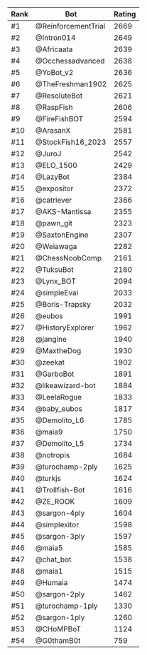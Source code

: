 Rank|Bot|Rating
---|---|---
#1|@ReinforcementTrial|2669
#2|@Intron014|2649
#3|@Africaata|2639
#4|@Occhessadvanced|2638
#5|@YoBot_v2|2636
#6|@TheFreshman1902|2625
#7|@ResoluteBot|2621
#8|@RaspFish|2606
#9|@FireFishBOT|2594
#10|@ArasanX|2581
#11|@StockFish16_2023|2557
#12|@JuroJ|2542
#13|@ELO_1500|2429
#14|@LazyBot|2384
#15|@expositor|2372
#16|@catriever|2366
#17|@AKS-Mantissa|2355
#18|@pawn_git|2323
#19|@SaxtonEngine|2307
#20|@Weiawaga|2282
#21|@ChessNoobComp|2161
#22|@TuksuBot|2160
#23|@Lynx_BOT|2094
#24|@simpleEval|2033
#25|@Boris-Trapsky|2032
#26|@eubos|1991
#27|@HistoryExplorer|1962
#28|@jangine|1940
#29|@MaxtheDog|1930
#30|@zeekat|1902
#31|@GarboBot|1891
#32|@likeawizard-bot|1884
#33|@LeelaRogue|1833
#34|@baby_eubos|1817
#35|@Demolito_L6|1785
#36|@maia9|1750
#37|@Demolito_L5|1734
#38|@notropis|1684
#39|@turochamp-2ply|1625
#40|@turkjs|1624
#41|@Trollfish-Bot|1616
#42|@ZE_ROOK|1609
#43|@sargon-4ply|1604
#44|@simplexitor|1598
#45|@sargon-3ply|1597
#46|@maia5|1585
#47|@chat_bot|1538
#48|@maia1|1515
#49|@Humaia|1474
#50|@sargon-2ply|1462
#51|@turochamp-1ply|1330
#52|@sargon-1ply|1260
#53|@CHoMPBoT|1124
#54|@G0thamB0t|759
